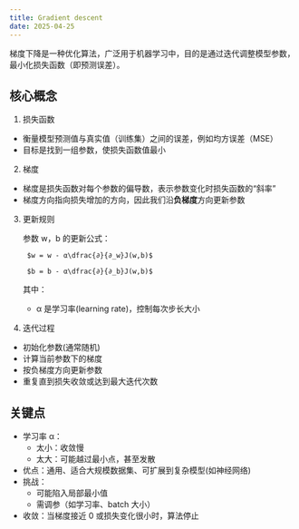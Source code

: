 ```yaml
---
title: Gradient descent
date: 2025-04-25
---
```


梯度下降是一种优化算法，广泛用于机器学习中，目的是通过迭代调整模型参数，最小化损失函数（即预测误差）。

## 核心概念

1. 损失函数

- 衡量模型预测值与真实值（训练集）之间的误差，例如均方误差（MSE）
- 目标是找到一组参数，使损失函数值最小

2. 梯度

- 梯度是损失函数对每个参数的偏导数，表示参数变化时损失函数的“斜率”
- 梯度方向指向损失增加的方向，因此我们沿**负梯度**方向更新参数

3. 更新规则

    参数 w，b 的更新公式：

        $w = w - α\dfrac{∂}{∂_w}J(w,b)$

        $b = b - α\dfrac{∂}{∂_b}J(w,b)$

    其中：
    - α 是学习率(learning rate)，控制每次步长大小

4. 迭代过程

- 初始化参数(通常随机)
- 计算当前参数下的梯度
- 按负梯度方向更新参数
- 重复直到损失收敛或达到最大迭代次数

## 关键点

- 学习率 α：
    - 太小：收敛慢
    - 太大：可能越过最小点，甚至发散
- 优点：通用、适合大规模数据集、可扩展到复杂模型(如神经网络)
- 挑战：
    - 可能陷入局部最小值
    - 需调参（如学习率、batch 大小）
- 收敛：当梯度接近 0 或损失变化很小时，算法停止